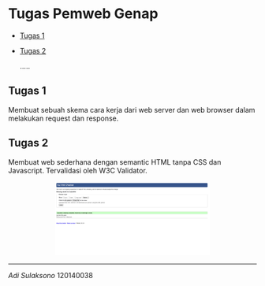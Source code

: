 # Tugas Pemweb Genap
- [Tugas 1](./tugas1/Tugas%20Individu%201%20Pemweb%20-%20Adi%20Sulaksono%20120140038.pdf)
- [Tugas 2](./tugas2/)

    .....


## Tugas 1
Membuat sebuah skema cara kerja dari web server dan web browser dalam melakukan request dan response.

## Tugas 2
Membuat web sederhana dengan semantic HTML tanpa CSS dan Javascript. Tervalidasi oleh W3C Validator.

<div align="center">
<img src="./tugas2/images/validation.png" alt="Valid HTML 4.01!" height="150">
</div>

----

_Adi Sulaksono_
120140038